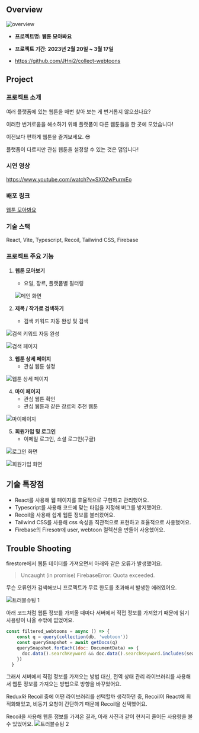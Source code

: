 ## Overview


![overview](https://github.com/JHni2/Portfolio/assets/105628384/50432707-d9ab-4d7d-9e03-17175cdf228a)

- **프로젝트명: 웹툰 모아봐요**
- **프로젝트 기간: 2023년 2월 20일 ~ 3월 17일**

- https://github.com/JHni2/collect-webtoons

## Project

### 프로젝트 소개

여러 플랫폼에 있는 웹툰을 매번 찾아 보는 게 번거롭지 않으셨나요?

이러한 번거로움을 해소하기 위해 플랫폼이 다른 웹툰들을 한 곳에 모았습니다!

이전보다 편하게 웹툰을 즐겨보세요. 😎

플랫폼이 다르지만 관심 웹툰을 설정할 수 있는 것은 덤입니다!

### 시연 영상

https://www.youtube.com/watch?v=SX02wPurmEo

### 배포 링크

[웹툰 모아봐요](https://collect-webtoons.vercel.app/)

### **기술 스택**

React, Vite, Typescript, Recoil, Tailwind CSS, Firebase

### 프로젝트 주요 기능

1. **웹툰 모아보기**
    - 요일, 장르, 플랫폼별 필터링
        
    ![메인 화면](https://github.com/JHni2/Portfolio/assets/105628384/8698bc25-ddd8-4c86-97c0-725cf690c402)

        

2.  **제목 / 작가로 검색하기**
    - 검색 키워드 자동 완성 및 검색

![검색 키워드 자동 완성](https://github.com/JHni2/Portfolio/assets/105628384/07f72f71-e1bb-4461-8411-17d160e30a05)

![검색 페이지](https://github.com/JHni2/Portfolio/assets/105628384/94d7ab4f-ff7b-47fb-9922-253fc8d47d5c)


3. **웹툰 상세 페이지**
    - 관심 웹툰 설정

![웹툰 상세 페이지](https://github.com/JHni2/Portfolio/assets/105628384/47d66991-1c49-43b8-9bff-2ea377187893)



4. **마이 페이지**
    - 관심 웹툰 확인
    - 관심 웹툰과 같은 장르의 추천 웹툰

![마이페이지](https://github.com/JHni2/Portfolio/assets/105628384/873f757d-6569-45a2-8e56-733ca9162761)



5. **회원가입 및 로그인**
    - 이메일 로그인, 소셜 로그인(구글)

![로그인 화면](https://github.com/JHni2/Portfolio/assets/105628384/8a78a8db-411e-4f49-8427-b6c99b67d26e)

![회원가입 화면](https://github.com/JHni2/Portfolio/assets/105628384/6002114a-4863-4a1f-9b4b-628caac7c57a)


## 기술 특장점

- React를 사용해 웹 페이지를 효율적으로 구현하고 관리했어요.
- Typescript를 사용해 코드에 맞는 타입을 지정해 버그를 방지했어요.
- Recoil을 사용해 쉽게 웹툰 정보를 불러왔어요.
- Tailwind CSS를 사용해 css 속성을 직관적으로 표현하고 효율적으로 사용했어요.
- Firebase의 Firesotr에 user, webtoon 컬렉션을 만들어 사용했어요.

## Trouble Shooting

firestore에서 웹툰 데이터를 가져오면서 아래와 같은 오류가 발생했어요.

> Uncaught (in promise) FirebaseError: Quota exceeded.


무슨 오류인가 검색해보니 프로젝트가 무료 한도를 초과해서 발생한 에러였어요.

![트러블슈팅 1](https://github.com/JHni2/Portfolio/assets/105628384/f65be7d7-d967-4dfc-9186-8f78d6194a1b)

아래 코드처럼 웹툰 정보를 가져올 때마다 서버에서 직접 정보를 가져왔기 때문에 읽기 사용량이 나올 수밖에 없었어요.


```jsx
const filtered_webtoons = async () => {
    const q = query(collection(db, 'webtoon'))
    const querySnapshot = await getDocs(q)
    querySnapshot.forEach((doc: DocumentData) => {
      doc.data().searchKeyword && doc.data().searchKeyword.includes(searchQuery.keyword) && setSearchedWebtoons([...searchedWebtoons, doc.data()])
    })
  }
```


그래서 서버에서 직접 정보를 가져오는 방법 대신, 전역 상태 관리 라이브러리를 사용해서 웹툰 정보를 가져오는 방법으로 방향을 바꾸었어요.

Redux와 Recoil 중에 어떤 라이브러리를 선택할까 생각하던 중, Recoil이 React에 최적화돼있고, 비동기 요청이 간단하기 때문에 Recoil을 선택했어요.

Recoil을 사용해 웹툰 정보를 가져온 결과, 아래 사진과 같이 현저히 줄어든 사용량을 볼 수 있었어요.
![트러블슈팅 2](https://github.com/JHni2/Portfolio/assets/105628384/9d108ba8-b2dd-4ad6-8fb6-d0072c470c1a)